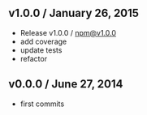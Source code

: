 

## v1.0.0 / January 26, 2015
- Release v1.0.0 / npm@v1.0.0
- add coverage
- update tests
- refactor

## v0.0.0 / June 27, 2014
- first commits
